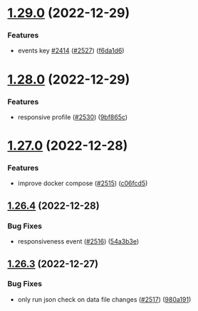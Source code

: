 # [1.29.0](https://github.com/EddieHubCommunity/LinkFree/compare/v1.28.0...v1.29.0) (2022-12-29)


### Features

* events key [#2414](https://github.com/EddieHubCommunity/LinkFree/issues/2414) ([#2527](https://github.com/EddieHubCommunity/LinkFree/issues/2527)) ([f6da1d6](https://github.com/EddieHubCommunity/LinkFree/commit/f6da1d6b58a6f7317e9059843f33dba76d5a4e71))



# [1.28.0](https://github.com/EddieHubCommunity/LinkFree/compare/v1.27.0...v1.28.0) (2022-12-29)


### Features

* responsive profile ([#2530](https://github.com/EddieHubCommunity/LinkFree/issues/2530)) ([9bf865c](https://github.com/EddieHubCommunity/LinkFree/commit/9bf865c6bf49948d8971b9decc04b95f57cd9bd9))



# [1.27.0](https://github.com/EddieHubCommunity/LinkFree/compare/v1.26.4...v1.27.0) (2022-12-28)


### Features

* improve docker compose ([#2515](https://github.com/EddieHubCommunity/LinkFree/issues/2515)) ([c06fcd5](https://github.com/EddieHubCommunity/LinkFree/commit/c06fcd5aede5f85f8239e4ce0e64126a273f32eb))



## [1.26.4](https://github.com/EddieHubCommunity/LinkFree/compare/v1.26.3...v1.26.4) (2022-12-28)


### Bug Fixes

* responsiveness event ([#2516](https://github.com/EddieHubCommunity/LinkFree/issues/2516)) ([54a3b3e](https://github.com/EddieHubCommunity/LinkFree/commit/54a3b3e30d1a57f96da9490e2ce143c767c55f43))



## [1.26.3](https://github.com/EddieHubCommunity/LinkFree/compare/v1.26.2...v1.26.3) (2022-12-27)


### Bug Fixes

* only run json check on data file changes ([#2517](https://github.com/EddieHubCommunity/LinkFree/issues/2517)) ([980a191](https://github.com/EddieHubCommunity/LinkFree/commit/980a191b72d9fd4750b776d55145344ef2e7a171))



